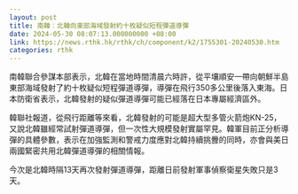 ```yaml
---
layout: post
title: 南韓︰北韓向東部海域發射約十枚疑似短程彈道導彈
date: 2024-05-30 08:07:13.000000000 +08:00
link: https://news.rthk.hk/rthk/ch/component/k2/1755301-20240530.htm
categories: rthk
---
```


南韓聯合參謀本部表示，北韓在當地時間清晨六時許，從平壤順安一帶向朝鮮半島東部海域發射了約十枚疑似短程彈道導彈，導彈在飛行350多公里後落入東海。日本防衛省表示，北韓發射的疑似彈道導彈可能已經落在日本專屬經濟區外。

韓聯社報道，從飛行距離等來看，北韓發射的可能是超大型多管火箭炮KN-25，又說北韓雖經常試射彈道導彈，但一次性大規模發射實屬罕見。韓軍目前正分析導彈的具體參數，表示在加強監測和警戒力度應對北韓持續挑釁的同時，亦會與美日兩國緊密共用北韓彈道導彈的相關情報。

今次是北韓時隔13天再次發射彈道導彈，距離日前發射軍事偵察衛星失敗只是3天。
